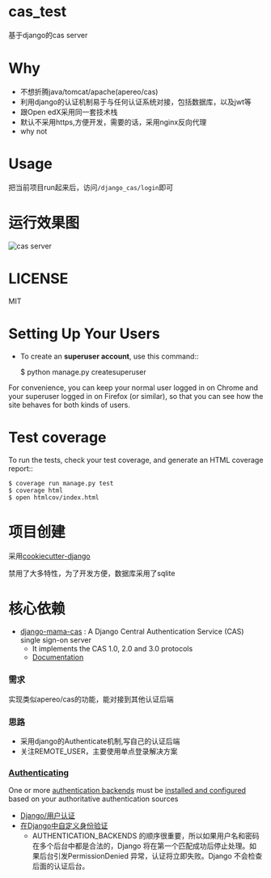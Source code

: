 # cas_test
基于django的cas server

# Why
*  不想折腾java/tomcat/apache(apereo/cas)
*  利用django的认证机制易于与任何认证系统对接，包括数据库，以及jwt等
*  跟Open edX采用同一套技术栈
*  默认不采用https,方便开发，需要的话，采用nginx反向代理
*  why not

# Usage
把当前项目run起来后，访问`/django_cas/login`即可

# 运行效果图
![cas server](http://7xrc4h.com1.z0.glb.clouddn.com/cas.jpg)

# LICENSE
MIT


#  Setting Up Your Users

* To create an **superuser account**, use this command::

    $ python manage.py createsuperuser

For convenience, you can keep your normal user logged in on Chrome and your superuser logged in on Firefox (or similar), so that you can see how the site behaves for both kinds of users.

# Test coverage

To run the tests, check your test coverage, and generate an HTML coverage report::

    $ coverage run manage.py test
    $ coverage html
    $ open htmlcov/index.html


# 项目创建
采用[cookiecutter-django](https://github.com/pydanny/cookiecutter-django)

禁用了大多特性，为了开发方便，数据库采用了sqlite

# 核心依赖
*  [django-mama-cas](https://github.com/jbittel/django-mama-cas) : A Django Central Authentication Service (CAS) single sign-on server
	*  It implements the CAS 1.0, 2.0 and 3.0 protocols
	*  [Documentation](http://django-mama-cas.readthedocs.io/en/latest/)

### 需求
实现类似apereo/cas的功能，能对接到其他认证后端

### 思路
*  采用django的Authenticate机制,写自己的认证后端
*  关注REMOTE_USER，主要使用单点登录解决方案


### [Authenticating](http://django-mama-cas.readthedocs.io/en/latest/installation.html#authenticating)
One or more [authentication backends](https://pypi.python.org/pypi?:action=browse&show=all&c=475&c=523) must be [installed and configured](https://docs.djangoproject.com/en/dev/topics/auth/customizing/#specifying-authentication-backends) based on your authoritative authentication sources

*  [Django/用户认证](https://zh.wikibooks.org/zh/Django/%E7%94%A8%E6%88%B7%E8%AE%A4%E8%AF%81#.E6.8C.87.E5.AE.9A.E8.AE.A4.E8.AF.81.E5.90.8E.E7.AB.AF)
*  [在Django中自定义身份验证](http://python.usyiyi.cn/django/topics/auth/customizing.html)
	*  AUTHENTICATION_BACKENDS 的顺序很重要，所以如果用户名和密码在多个后台中都是合法的，Django 将在第一个匹配成功后停止处理。如果后台引发PermissionDenied 异常，认证将立即失败。Django 不会检查后面的认证后台。

